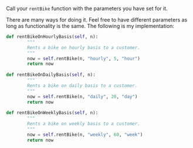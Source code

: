 <!--title={Rent Bike with different Basis}-->

<!--badges={Python:18}-->

<!--concepts={Class Method}-->

Call your `rentBike` function with the parameters you have set for it. 

There are many ways for doing it. Feel free to have different parameters as long as functionality is the same. The following is my implementation:

``` python
def rentBikeOnHourlyBasis(self, n):
		"""
        Rents a bike on hourly basis to a customer.
        """
        now = self.rentBike(n, "hourly", 5, "hour")
        return now
     
def rentBikeOnDailyBasis(self, n):
        """
        Rents a bike on daily basis to a customer.
        """
        now = self.rentBike(n, "daily", 20, "day")
        return now
        
def rentBikeOnWeeklyBasis(self, n):
        """
        Rents a bike on weekly basis to a customer.
        """
        now = self.rentBike(n, "weekly", 60, "week")
        return now
```

